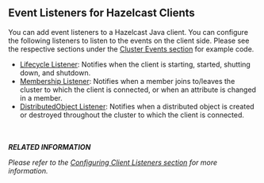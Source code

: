 

## Event Listeners for Hazelcast Clients

You can add event listeners to a Hazelcast Java client. You can configure the following listeners to listen to the events on the client side. Please see the respective sections under the [Cluster Events section](#cluster-events) for example code.

- [Lifecycle Listener](#listening-for-lifecycle-events): Notifies when the client is starting, started, shutting down, and shutdown.
- [Membership Listener](#listening-for-member-events): Notifies when a member joins to/leaves the cluster to which the client is connected, or when an attribute is changed in a member.
- [DistributedObject Listener](#listening-for-distributed-object-events): Notifies when a distributed object is created or destroyed throughout the cluster to which the client is connected.

<br></br>
***RELATED INFORMATION***

*Please refer to the [Configuring Client Listeners section](#configuring-client-listeners) for more information.*
<br></br>

